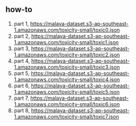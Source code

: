 ## how-to

1. part 1, https://malaya-dataset.s3-ap-southeast-1.amazonaws.com/toxicity-small/toxic0.json
2. part 2, https://malaya-dataset.s3-ap-southeast-1.amazonaws.com/toxicity-small/toxic1.json
3. part 3, https://malaya-dataset.s3-ap-southeast-1.amazonaws.com/toxicity-small/toxic2.json
4. part 4, https://malaya-dataset.s3-ap-southeast-1.amazonaws.com/toxicity-small/toxic3.json
5. part 5, https://malaya-dataset.s3-ap-southeast-1.amazonaws.com/toxicity-small/toxic4.json
6. part 6, https://malaya-dataset.s3-ap-southeast-1.amazonaws.com/toxicity-small/toxic5.json
7. part 7, https://malaya-dataset.s3-ap-southeast-1.amazonaws.com/toxicity-small/toxic6.json
8. part 8, https://malaya-dataset.s3-ap-southeast-1.amazonaws.com/toxicity-small/toxic7.json